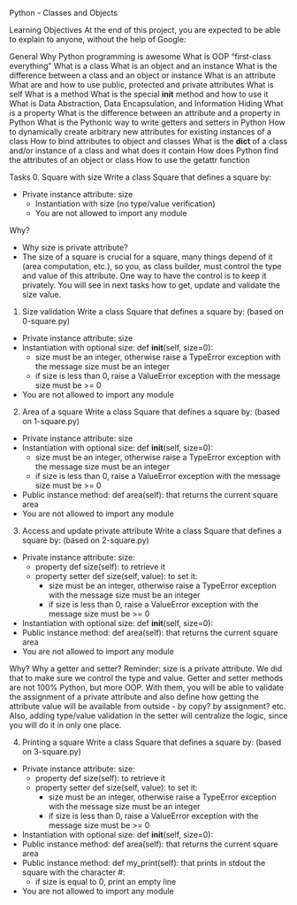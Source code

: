Python - Classes and Objects

Learning Objectives
At the end of this project, you are expected to be able to explain to anyone, without the help of Google:

General
Why Python programming is awesome
What is OOP
“first-class everything”
What is a class
What is an object and an instance
What is the difference between a class and an object or instance
What is an attribute
What are and how to use public, protected and private attributes
What is self
What is a method
What is the special __init__ method and how to use it
What is Data Abstraction, Data Encapsulation, and Information Hiding
What is a property
What is the difference between an attribute and a property in Python
What is the Pythonic way to write getters and setters in Python
How to dynamically create arbitrary new attributes for existing instances of a class
How to bind attributes to object and classes
What is the __dict__ of a class and/or instance of a class and what does it contain
How does Python find the attributes of an object or class
How to use the getattr function


Tasks
0. Square with size
Write a class Square that defines a square by:
-	Private instance attribute: size
	-	Instantiation with size (no type/value verification)
	-	You are not allowed to import any module

Why?
- 	Why size is private attribute?
-	The size of a square is crucial for a square, many things depend of it (area computation, etc.), so you, as class builder, must control the type and value of this attribute. One way to have the control is to keep it privately. You will see in next tasks how to get, update and validate the size value.


1. Size validation
Write a class Square that defines a square by: (based on 0-square.py)
-	Private instance attribute: size
-	Instantiation with optional size: def __init__(self, size=0):
	-	size must be an integer, otherwise raise a TypeError exception with the message size must be an integer
	-	if size is less than 0, raise a ValueError exception with the message size must be >= 0
-	You are not allowed to import any module

2. Area of a square
Write a class Square that defines a square by: (based on 1-square.py)
-	Private instance attribute: size
-	Instantiation with optional size: def __init__(self, size=0):
	-	size must be an integer, otherwise raise a TypeError exception with the message size must be an integer
	-	if size is less than 0, raise a ValueError exception with the message size must be >= 0
-	Public instance method: def area(self): that returns the current square area
-	You are not allowed to import any module

3. Access and update private attribute
Write a class Square that defines a square by: (based on 2-square.py)
-	Private instance attribute: size:
	-	property def size(self): to retrieve it
	-	property setter def size(self, value): to set it:
		-	size must be an integer, otherwise raise a TypeError exception with the message size must be an integer
		-	if size is less than 0, raise a ValueError exception with the message size must be >= 0
-	Instantiation with optional size: def __init__(self, size=0):
-	Public instance method: def area(self): that returns the current square area
-	You are not allowed to import any module

Why?
Why a getter and setter?
Reminder: size is a private attribute. We did that to make sure we control the type and value. Getter and setter methods are not 100% Python, but more OOP. With them, you will be able to validate the assignment of a private attribute and also define how getting the attribute value will be available from outside - by copy? by assignment? etc. Also, adding type/value validation in the setter will centralize the logic, since you will do it in only one place.


4. Printing a square
Write a class Square that defines a square by: (based on 3-square.py)
-	Private instance attribute: size:
	-	property def size(self): to retrieve it
	-	property setter def size(self, value): to set it:
		-	size must be an integer, otherwise raise a TypeError exception with the message size must be an integer
		-	if size is less than 0, raise a ValueError exception with the message size must be >= 0
-	Instantiation with optional size: def __init__(self, size=0):
-	Public instance method: def area(self): that returns the current square area
-	Public instance method: def my_print(self): that prints in stdout the square with the character #:
	-	if size is equal to 0, print an empty line
-	You are not allowed to import any module